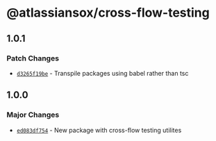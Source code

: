 # @atlassiansox/cross-flow-testing

## 1.0.1

### Patch Changes

- [`d3265f19be`](https://bitbucket.org/atlassian/atlassian-frontend/commits/d3265f19be) - Transpile packages using babel rather than tsc

## 1.0.0

### Major Changes

- [`ed083df754`](https://bitbucket.org/atlassian/atlassian-frontend/commits/ed083df754) - New package with cross-flow testing utilites
